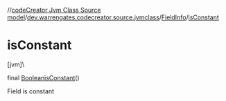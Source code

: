 //[codeCreator Jvm Class Source model](../../../index.md)/[dev.warrengates.codecreator.source.jvmclass](../index.md)/[FieldInfo](index.md)/[isConstant](is-constant.md)

# isConstant

[jvm]\

final [Boolean](https://docs.oracle.com/javase/8/docs/api/java/lang/Boolean.html)[isConstant](is-constant.md)()

Field is constant
